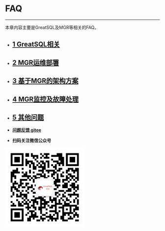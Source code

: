# FAQ
---

本章内容主要是GreatSQL及MGR等相关的FAQ。
- ## [1 GreatSQL相关](./1-faq-greatsql.md)
- ## [2 MGR运维部署](./2-faq-mgr-oper.md)
- ## [3 基于MGR的架构方案](./3-faq-mgr-arch.md)
- ## [4 MGR监控及故障处理](./4-faq-mgr-monitor.md)
- ## [5 其他问题](./5-faq-others.md)


- **[问题反馈 gitee](https://gitee.com/GreatSQL/GreatSQL-Manual/issues)**

- **扫码关注微信公众号**

![greatsql-wx](../greatsql-wx.jpg)
